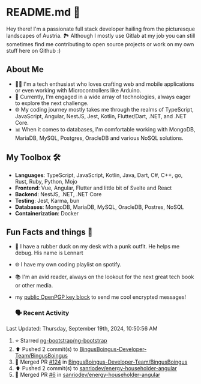 # README.md 🚀

Hey there! I'm a passionate full stack developer hailing from the picturesque landscapes of Austria. 🏞️
Although I mostly use Gitlab at my job you can still sometimes find me contributing to open source projects or work on my own stuff here on Github :)

## About Me

- 🧑‍💻 I'm a tech enthusiast who loves crafting web and mobile applications or even working with Microcontrollers like Arduino.
- 💼 Currently, I'm engaged in a wide array of technologies, always eager to explore the next challenge.
- 🌐 My coding journey mostly takes me through the realms of TypeScript, JavaScript, Angular, NestJS, Jest, Kotlin, Flutter/Dart, .NET, and .NET Core.
- 📊 When it comes to databases, I'm comfortable working with MongoDB, MariaDB, MySQL, Postgres, OracleDB and various NoSQL solutions.

## My Toolbox 🛠️

- **Languages**: TypeScript, JavaScript, Kotlin, Java, Dart, C#, C++, go, Rust, Ruby, Python, Mojo
- **Frontend**: Vue, Angular, Flutter and little bit of Svelte and React
- **Backend**: NestJS, .NET, .NET Core
- **Testing**: Jest, Karma, bun
- **Databases**: MongoDB, MariaDB, MySQL, OracleDB, Postres, NoSQL
- **Containerization**: Docker

## Fun Facts and things 🌟
- 🦆 I have a rubber duck on my desk with a punk outfit. He helps me debug. His name is Lennart
- 🌐 I have my own coding playlist on spotify.
- 📚 I'm an avid reader, always on the lookout for the next great tech book or other media.
- my <a href="https://raw.githubusercontent.com/sanriodev/sanriodev/main/key.gpg" target="_blank">public OpenPGP key block</a> to send me cool encrypted messages!

  ### 🗣 Recent Activity

<!--RECENT_ACTIVITY:last_update-->
Last Updated: Thursday, September 19th, 2024, 10:50:56 AM
<!--RECENT_ACTIVITY:last_update_end-->
<!--RECENT_ACTIVITY:start-->
1. ⭐ Starred [ng-bootstrap/ng-bootstrap](https://github.com/ng-bootstrap/ng-bootstrap)<br>
2. ⬆️ Pushed 2 commit(s) to [BingusBoingus-Developer-Team/BingusBoingus](https://github.com/BingusBoingus-Developer-Team/BingusBoingus)<br>
3. 🎉 Merged PR [#124](https://github.com/BingusBoingus-Developer-Team/BingusBoingus/pull/124) in [BingusBoingus-Developer-Team/BingusBoingus](https://github.com/BingusBoingus-Developer-Team/BingusBoingus)<br>
4. ⬆️ Pushed 2 commit(s) to [sanriodev/energy-householder-angular](https://github.com/sanriodev/energy-householder-angular)<br>
5. 🎉 Merged PR [#6](https://github.com/sanriodev/energy-householder-angular/pull/6) in [sanriodev/energy-householder-angular](https://github.com/sanriodev/energy-householder-angular)<br>
<!--RECENT_ACTIVITY:end-->
